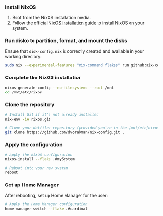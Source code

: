 ### Install NixOS

1. Boot from the NixOS installation media.
2. Follow the official [NixOS installation guide](https://nixos.org/manual/nixos/stable/#sec-installation) to install NixOS on your system.



### Run disko to partition, format, and mount the disks

Ensure that `disk-config.nix` is correctly created and available in your working directory:

```sh
sudo nix --experimental-features "nix-command flakes" run github:nix-community/disko/latest -- --mode disko disk-config.nix
```

### Complete the NixOS installation

```sh
nixos-generate-config --no-filesystems --root /mnt
cd /mnt/etc/nixos
```

### Clone the repository

```sh
# Install Git if it's not already installed
nix-env -iA nixos.git

# Clone your dotfiles repository (provided you're in the /mnt/etc/nixos directory)
git clone https://github.com/dvorakman/nix-config.git .
```

### Apply the configuration

```sh
# Apply the NixOS configuration
nixos-install --flake .#mySystem

# Reboot into your new system
reboot
```

### Set up Home Manager

After rebooting, set up Home Manager for the user:

```sh
# Apply the Home Manager configuration
home-manager switch --flake .#cardinal
```
